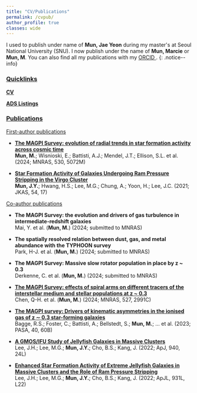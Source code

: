 ```yaml
---
title: "CV/Publications"
permalink: /cvpub/
author_profile: true
classes: wide
---
```


I used to publish under name of **Mun, Jae Yeon** during my master's at Seoul National University (SNU). I now publish under the name of **Mun, Marcie** or **Mun, M**. You can also find all my publications with my <a href="https://orcid.org/0000-0002-3706-9955"> ORCID </a>. 
{: .notice--info}

<h3><u>
	Quicklinks
</u> </h3>

[**CV**](/assets/docs/JYMun_CV_20May2024.pdf)

<a href="https://ui.adsabs.harvard.edu/public-libraries/-HbeVQlwRAShXGAsJbOp5Q"> **ADS Listings** </a>

<h3><u>
	Publications
</u> </h3>

<h9><u>
	First-author publications
</u> </h9>

- [**The MAGPI Survey: evolution of radial trends in star formation activity across cosmic time**](https://ui.adsabs.harvard.edu/abs/2024MNRAS.530.5072M/abstract) <br />
**Mun, M.**; Wisnioski, E.; Battisti, A.J.; Mendel, J.T.; Ellison, S.L. et al. (2024; MNRAS, 530, 5072M) 

- [**Star Formation Activity of Galaxies Undergoing Ram Pressure Stripping in the Virgo Cluster**](https://ui.adsabs.harvard.edu/abs/2021JKAS...54...17M/abstract) <br />
**Mun, J.Y.**; Hwang, H.S.; Lee, M.G.; Chung, A.; Yoon, H.; Lee, J.C. (2021; JKAS, 54, 17)

<h9><u>
	Co-author publications
</u> </h9>

- **The MAGPI Survey: the evolution and drivers of gas turbulence in intermediate-redshift galaxies** <br />
Mai, Y. et al. (**Mun, M.**) (2024; submitted to MNRAS)

- **The spatially resolved relation between dust, gas, and metal abundance with the TYPHOON survey** <br />
Park, H-J. et al. (**Mun, M.**) (2024; submitted to MNRAS)

- **The MAGPI Survey: Massive slow rotator population in place by z ~ 0.3** <br />
Derkenne, C. et al. (**Mun, M.**) (2024; submitted to MNRAS)

- [**The MAGPI Survey: effects of spiral arms on different tracers of the interstellar medium and stellar populations at z ~ 0.3**](https://ui.adsabs.harvard.edu/abs/2024MNRAS.527.2991C/abstract) <br />
Chen, Q-H. et al. (**Mun, M.**) (2024; MNRAS, 527, 2991C)

- [**The MAGPI survey: Drivers of kinematic asymmetries in the ionised gas of z ∼ 0.3 star-forming galaxies**](https://ui.adsabs.harvard.edu/abs/2023PASA...40...60B/abstract) <br />
Bagge, R.S.; Foster, C.; Battisti, A.; Bellstedt, S.; **Mun, M.**; ... et al. (2023; PASA, 40, 60B)

- [**A GMOS/IFU Study of Jellyfish Galaxies in Massive Clusters**](https://ui.adsabs.harvard.edu/abs/2022ApJ...940...24L/abstract) <br />
Lee, J.H.; Lee, M.G.; **Mun, J.Y.**; Cho, B.S.; Kang, J. (2022; ApJ, 940, 24L)

- [**Enhanced Star Formation Activity of Extreme Jellyfish Galaxies in Massive Clusters and the Role of Ram Pressure Stripping**](https://ui.adsabs.harvard.edu/abs/2022ApJ...931L..22L/abstract) <br />
Lee, J.H.; Lee, M.G.; **Mun, J.Y.**; Cho, B.S.; Kang, J. (2022; ApJL, 931L, L22)



